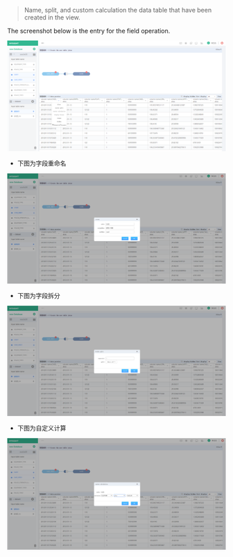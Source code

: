 > Name, split, and custom calculation the data table that have been created in the view.



The screenshot below is the entry for the field operation.

![](/assets/word.png)

* 下图为字段重命名

![](/assets/word_rename.png)

* 下图为字段拆分

![](/assets/word-split.png)

* 下图为自定义计算

![](/assets/word-calculate.png)

